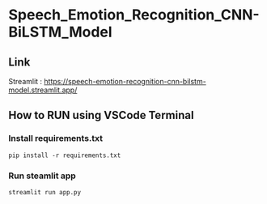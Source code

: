 # Speech_Emotion_Recognition_CNN-BiLSTM_Model

## Link

Streamlit : https://speech-emotion-recognition-cnn-bilstm-model.streamlit.app/

## How to RUN using VSCode Terminal

### Install requirements.txt
```
pip install -r requirements.txt
```

### Run steamlit app
```
streamlit run app.py
```
